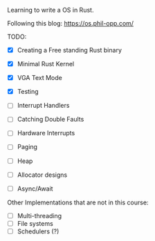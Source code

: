 Learning to write a OS in Rust.

Following this blog: https://os.phil-opp.com/



TODO:

- [x] Creating a Free standing Rust binary
- [x] Minimal Rust Kernel
- [x] VGA Text Mode
- [x] Testing
- [ ] Interrupt Handlers
- [ ] Catching Double Faults
- [ ] Hardware Interrupts
- [ ] Paging
- [ ] Heap
- [ ] Allocator designs
- [ ] Async/Await


Other Implementations that are not in this course:
- [ ] Multi-threading
- [ ] File systems
- [ ] Schedulers (?)